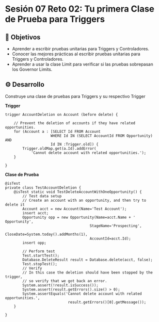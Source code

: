 
# Sesión 07 Reto 02: Tu primera Clase de Prueba para Triggers

## :dart: Objetivos

- Aprender a escribir pruebas unitarias para Triggers y Controladores.
- Conocer las mejores prácticas al escribir pruebas unitarias para Triggers y Controladores.
- Aprender a usar la clase Limit para verificar si las pruebas sobrepasan los Governor Limits.

## ⚙ Desarrollo

Construye una clase de pruebas para Triggers y su respectivo Trigger

<Strong>Trigger</Strong>

```
trigger AccountDeletion on Account (before delete) {
    
    // Prevent the deletion of accounts if they have related opportunities.
    for (Account a : [SELECT Id FROM Account
                     WHERE Id IN (SELECT AccountId FROM Opportunity) AND
                     Id IN :Trigger.old]) {
        Trigger.oldMap.get(a.Id).addError(
            'Cannot delete account with related opportunities.');
    }
     
}
```

<strong>Clase de Prueba</strong>

```
@isTest
private class TestAccountDeletion {
    @isTest static void TestDeleteAccountWithOneOpportunity() {
        // Test data setup
        // Create an account with an opportunity, and then try to delete it
        Account acct = new Account(Name='Test Account');
        insert acct;
        Opportunity opp = new Opportunity(Name=acct.Name + ' Opportunity',
                                       StageName='Prospecting',
                                       CloseDate=System.today().addMonths(1),
                                       AccountId=acct.Id);
        insert opp;
         
        // Perform test
        Test.startTest();
        Database.DeleteResult result = Database.delete(acct, false);
        Test.stopTest();
        // Verify 
        // In this case the deletion should have been stopped by the trigger,
        // so verify that we got back an error.
        System.assert(!result.isSuccess());
        System.assert(result.getErrors().size() > 0);
        System.assertEquals('Cannot delete account with related opportunities.',
                             result.getErrors()[0].getMessage());
    }
     
}
```




